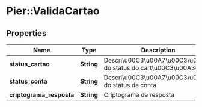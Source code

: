 # Pier::ValidaCartao

## Properties
Name | Type | Description | Notes
------------ | ------------- | ------------- | -------------
**status_cartao** | **String** | Descri\u00C3\u00A7\u00C3\u00A3o do status do cart\u00C3\u00A3o | [optional] 
**status_conta** | **String** | Descri\u00C3\u00A7\u00C3\u00A3o do status da conta | [optional] 
**criptograma_resposta** | **String** | Criptograma de resposta | [optional] 



